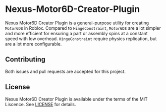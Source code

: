 # Nexus-Motor6D-Creator-Plugin
Nexus Motor6D Creator Plugin is a general-purpose utility for
creating `Motor6D`s in Roblox. Compared to `HingeConstraint`,
`Motor6D`s are a lot simpler and more efficient for ensuring
a part or assembly spins at a constant speed with low overhead.
`HingeConstraint` require physics replication, but are a lot
more configurable.

## Contributing
Both issues and pull requests are accepted for this project.

## License
Nexus Motor6D Creator Plugin is available under the terms of the MIT 
Liscence. See [LICENSE](LICENSE) for details.